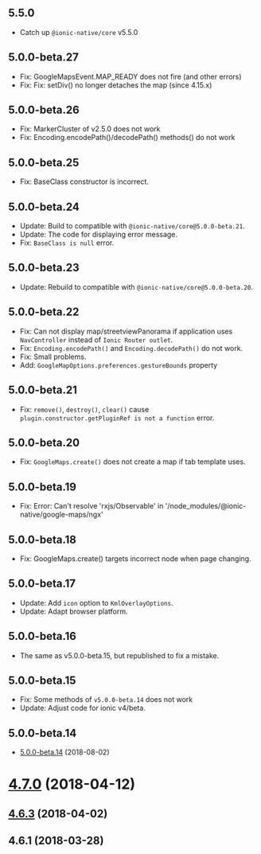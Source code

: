 ## 5.5.0
  - Catch up `@ionic-native/core` v5.5.0

## 5.0.0-beta.27
  - Fix: GoogleMapsEvent.MAP_READY does not fire (and other errors)
  - Fix: Fix: setDiv() no longer detaches the map (since 4.15.x)

## 5.0.0-beta.26
  - Fix: MarkerCluster of v2.5.0 does not work
  - Fix: Encoding.encodePath()/decodePath() methods() do not work

## 5.0.0-beta.25
  - Fix: BaseClass constructor is incorrect.

## 5.0.0-beta.24

  - Update: Build to compatible with `@ionic-native/core@5.0.0-beta.21`.
  - Update: The code for displaying error message.
  - Fix: `BaseClass is null` error.

## 5.0.0-beta.23
  - Update: Rebuild to compatible with `@ionic-native/core@5.0.0-beta.20`.

## 5.0.0-beta.22
  - Fix: Can not display map/streetviewPanorama if application uses `NavController` instead of `Ionic Router outlet`.
  - Fix: `Encoding.encodePath()` and `Encoding.decodePath()` do not work.
  - Fix: Small problems.
  - Add: `GoogleMapOptions.preferences.gestureBounds` property

## 5.0.0-beta.21
  - Fix: `remove()`, `destroy()`, `clear()` cause `plugin.constructor.getPluginRef is not a function` error.

## 5.0.0-beta.20
  - Fix: `GoogleMaps.create()` does not create a map if tab template uses.


## 5.0.0-beta.19
  - Fix: Error: Can't resolve 'rxjs/Observable' in '/node_modules/@ionic-native/google-maps/ngx'

## 5.0.0-beta.18
  - Fix: GoogleMaps.create() targets incorrect node when page changing.


## 5.0.0-beta.17
  - Update: Add `icon` option to `KmlOverlayOptions`.
  - Update: Adapt browser platform.

## 5.0.0-beta.16
  - The same as v5.0.0-beta.15, but republished to fix a mistake.

## 5.0.0-beta.15
  - Fix: Some methods of `v5.0.0-beta.14` does not work
  - Update: Adjust code for ionic v4/beta.

## 5.0.0-beta.14
  - [5.0.0-beta.14](https://github.com/ionic-team/ionic-native/compare/v4.7.0...v5.0.0-beta.14) (2018-08-02)



<a name="4.7.0"></a>
# [4.7.0](https://github.com/ionic-team/ionic-native/compare/v4.6.3...v4.7.0) (2018-04-12)



<a name="4.6.3"></a>
## [4.6.3](https://github.com/ionic-team/ionic-native/compare/v4.6.1...v4.6.3) (2018-04-02)



<a name="4.6.1"></a>
## 4.6.1 (2018-03-28)
